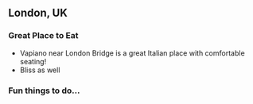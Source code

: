 ## London, UK

### Great Place to Eat

- Vapiano near London Bridge is a great Italian place with comfortable seating!
- Bliss as well
### Fun things to do...


